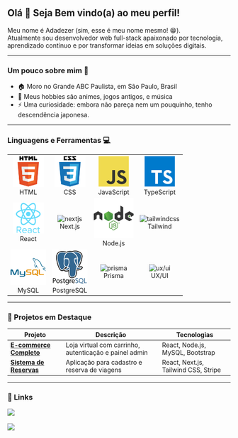 ## Olá 👋 Seja Bem vindo(a) ao meu perfil!
Meu nome é Adadezer (sim, esse é meu nome mesmo! 😁).
<br>
Atualmente sou desenvolvedor web full-stack apaixonado por tecnologia, aprendizado contínuo e por transformar ideias em soluções digitais.

---

 ### Um pouco sobre mim 🧑

- 🏠 Moro no Grande ABC Paulista, em São Paulo, Brasil
- 🥳 Meus hobbies são animes, jogos antigos, e música
- ⚡ Uma curiosidade: embora não pareça nem um pouquinho, tenho descendência japonesa.

---

### Linguagens e Ferramentas 💻

<table>
  <tr>
    <td align="center">
      <img src="https://raw.githubusercontent.com/devicons/devicon/master/icons/html5/html5-original-wordmark.svg" alt="html5" width="70em"/><br />HTML
    </td>
    <td align="center">
      <img src="https://raw.githubusercontent.com/devicons/devicon/master/icons/css3/css3-original-wordmark.svg" alt="css3" width="70em"/><br />CSS
    </td>
    <td align="center">
      <img src="https://raw.githubusercontent.com/devicons/devicon/master/icons/javascript/javascript-original.svg" alt="javascript" width="70em"/><br />JavaScript
    </td>
    <td align="center">
      <img src="https://raw.githubusercontent.com/devicons/devicon/master/icons/typescript/typescript-original.svg" alt="typescript" width="70em"/><br />TypeScript
    </td>
  </tr>
  <tr>
    <td align="center">
      <img src="https://raw.githubusercontent.com/devicons/devicon/master/icons/react/react-original-wordmark.svg" alt="react" width="70em"/><br />React
    </td>
    <td align="center">
      <img src="https://cdn.jsdelivr.net/gh/devicons/devicon/icons/nextjs/nextjs-original-wordmark.svg" alt="nextjs" width="70em"/><br />Next.js
    </td>
    <td align="center">
      <img src="https://raw.githubusercontent.com/devicons/devicon/master/icons/nodejs/nodejs-original-wordmark.svg" alt="nodejs" width="90em"/><br />Node.js
    </td>
    <td align="center">
      <img src="https://upload.wikimedia.org/wikipedia/commons/d/d5/Tailwind_CSS_Logo.svg" alt="tailwindcss" width="70em"/><br />Tailwind
    </td>
  </tr>
  <tr>
    <td align="center">
      <img src="https://raw.githubusercontent.com/devicons/devicon/master/icons/mysql/mysql-original-wordmark.svg" alt="mysql" width="80em"/><br />MySQL
    </td>
    <td align="center">
      <img src="https://raw.githubusercontent.com/devicons/devicon/master/icons/postgresql/postgresql-original-wordmark.svg" alt="postgresql" width="80em"/><br />PostgreSQL
    </td>
    <td align="center">
      <img src="https://cdn.jsdelivr.net/gh/devicons/devicon/icons/prisma/prisma-original-wordmark.svg" alt="prisma" width="70em"/><br />Prisma
    </td>
    <td align="center">
      <img src="https://img.icons8.com/ios-filled/100/000000/web-design.png" alt="ux/ui" width="70em"/><br />UX/UI
    </td>
  </tr>
</table>

---

### 💼 Projetos em Destaque

| Projeto | Descrição | Tecnologias |
|--------|-----------|-------------|
| [**E-commerce Completo**]([https://github.com/Adadezer/ecommerce-projeto](https://github.com/Adadezer/app-delivery)) | Loja virtual com carrinho, autenticação e painel admin | React, Node.js, MySQL, Bootstrap |
| [**Sistema de Reservas**]([https://github.com/Adadezer/reserva-viagem](https://github.com/Adadezer/trip-reservations)) | Aplicação para cadastro e reserva de viagens | React, Next.js, Tailwind CSS, Stripe |

---

### 🔗 Links
<span >
  <a href="mailto: adadezer@gmail.com"> <img width="110em" src="https://img.shields.io/badge/Gmail-D14836?style=for-the-badge&logo=gmail&logoColor=white"></a>

  <a href="https://www.linkedin.com/in/adadezer-iwazaki/" target="_blank"><img width="110em" src="https://img.shields.io/badge/linkedin-%230077B5.svg?style=for-the-badge&logo=linkedin&logoColor=white"></a>
</span>
<!--
### 📊 Estatísticas do GitHub

<div align="left">
  <img height="180em" src="https://github-readme-stats.vercel.app/api?username=Adadezer&show_icons=true&theme=tokyonight" />
  <img height="180em" src="https://github-readme-stats.vercel.app/api/top-langs/?username=Adadezer&layout=compact&theme=tokyonight" />
</div>


---

### 🔍 Visitantes

![Visitor Badge](https://komarev.com/ghpvc/?username=Adadezer&style=flat-square&color=blue)

---
-->
